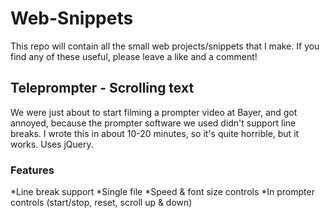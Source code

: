 # Web-Snippets
This repo will contain all the small web projects/snippets that I make.
If you find any of these useful, please leave a like and a comment!

## Teleprompter - Scrolling text
We were just about to start filming a prompter video at Bayer, and got annoyed, because the prompter software we used didn't support line breaks.
I wrote this in about 10-20 minutes, so it's quite horrible, but it works. Uses jQuery.

### Features
*Line break support
*Single file
*Speed & font size controls
*In prompter controls (start/stop, reset, scroll up & down)